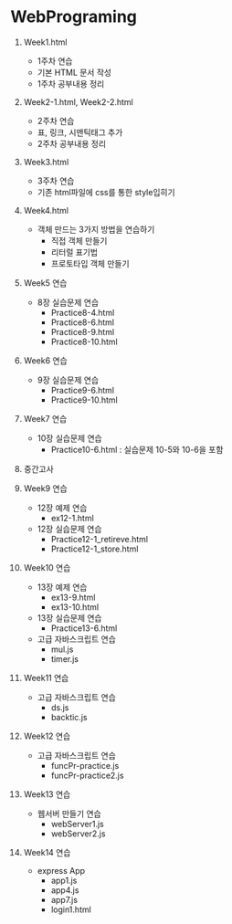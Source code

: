 # WebPrograming

1. Week1.html
   - 1주차 연습
   - 기본 HTML 문서 작성
   - 1주차 공부내용 정리
2. Week2-1.html, Week2-2.html
   - 2주차 연습
   - 표, 링크, 시맨틱태그 추가
   - 2주차 공부내용 정리
3. Week3.html
   - 3주차 연습
   - 기존 html파일에 css를 통한 style입히기
4. Week4.html
   - 객체 만드는 3가지 방법을 연습하기
      - 직접 객체 만들기
      - 리터럴 표기법
      - 프로토타입 객체 만들기
5. Week5 연습
   - 8장 실습문제 연습
      - Practice8-4.html 
      - Practice8-6.html
      - Practice8-9.html
      - Practice8-10.html
6. Week6 연습
   - 9장 실습문제 연습
     - Practice9-6.html
     - Practice9-10.html
7. Week7 연습
   - 10장 실습문제 연습
     - Practice10-6.html : 실습문제 10-5와 10-6을 포함

8. 중간고사
9. Week9 연습
    - 12장 예제 연습
      - ex12-1.html
    - 12장 실습문제 연습
      - Practice12-1_retireve.html
      - Practice12-1_store.html
10. Week10 연습
    - 13장 예제 연습
      - ex13-9.html
      - ex13-10.html
    - 13장 실습문제 연습
      - Practice13-6.html
    - 고급 자바스크립트 연습
      - mul.js
      - timer.js
11. Week11 연습
    - 고급 자바스크립트 연습
      - ds.js
      - backtic.js
12. Week12 연습
    - 고급 자바스크립트 연습
      - funcPr-practice.js
      - funcPr-practice2.js
13. Week13 연습
    - 웹서버 만들기 연습
      - webServer1.js
      - webServer2.js
14. Week14 연습
    - express App
      - app1.js
      - app4.js
      - app7.js
      - login1.html
